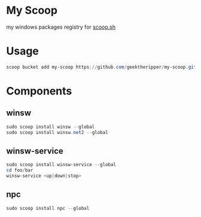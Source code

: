 # My Scoop

my windows packages registry for [scoop.sh](scoop.sh)

# Usage

```powershell
scoop bucket add my-scoop https://github.com/geektheripper/my-scoop.git
```

# Components


## winsw

```powershell
sudo scoop install winsw --global
sudo scoop install winsw.net2 --global
```

## winsw-service

```powershell
sudo scoop install winsw-service --global
cd foo/bar
winsw-service <up|down|stop>
```

## npc

```powershell
sudo scoop install npc --global
```

